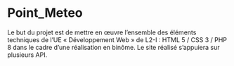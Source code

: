 # Point_Meteo
Le but du projet est de mettre en œuvre l’ensemble des éléments techniques de l’UE « Développement Web » de L2-I : HTML 5 / CSS 3 / PHP 8 dans le cadre d’une réalisation en binôme. Le site réalisé s’appuiera sur plusieurs API.
